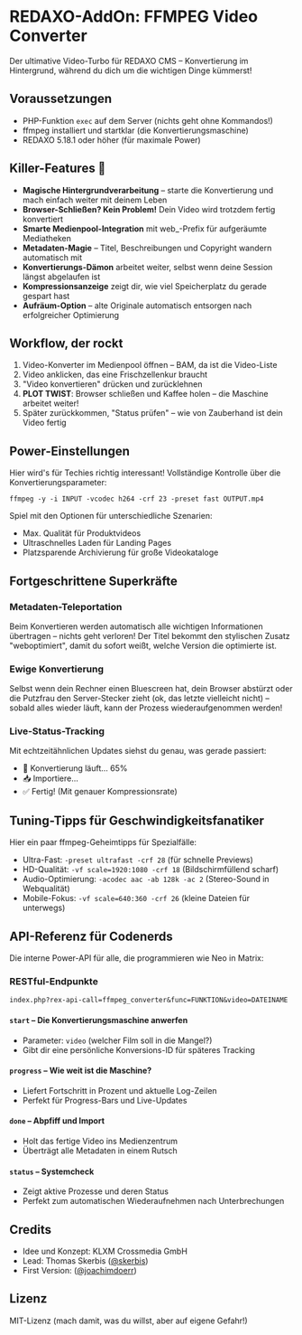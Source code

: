 # REDAXO-AddOn: FFMPEG Video Converter

Der ultimative Video-Turbo für REDAXO CMS – Konvertierung im Hintergrund, während du dich um die wichtigen Dinge kümmerst!

## Voraussetzungen

- PHP-Funktion `exec` auf dem Server (nichts geht ohne Kommandos!)
- ffmpeg installiert und startklar (die Konvertierungsmaschine)
- REDAXO 5.18.1 oder höher (für maximale Power)

## Killer-Features 🚀

- **Magische Hintergrundverarbeitung** – starte die Konvertierung und mach einfach weiter mit deinem Leben
- **Browser-Schließen? Kein Problem!** Dein Video wird trotzdem fertig konvertiert
- **Smarte Medienpool-Integration** mit web_-Prefix für aufgeräumte Mediatheken
- **Metadaten-Magie** – Titel, Beschreibungen und Copyright wandern automatisch mit
- **Konvertierungs-Dämon** arbeitet weiter, selbst wenn deine Session längst abgelaufen ist
- **Kompressionsanzeige** zeigt dir, wie viel Speicherplatz du gerade gespart hast
- **Aufräum-Option** – alte Originale automatisch entsorgen nach erfolgreicher Optimierung

## Workflow, der rockt

1. Video-Konverter im Medienpool öffnen – BAM, da ist die Video-Liste
2. Video anklicken, das eine Frischzellenkur braucht
3. "Video konvertieren" drücken und zurücklehnen
4. **PLOT TWIST**: Browser schließen und Kaffee holen – die Maschine arbeitet weiter!
5. Später zurückkommen, "Status prüfen" – wie von Zauberhand ist dein Video fertig

## Power-Einstellungen

Hier wird's für Techies richtig interessant! Vollständige Kontrolle über die Konvertierungsparameter:

```
ffmpeg -y -i INPUT -vcodec h264 -crf 23 -preset fast OUTPUT.mp4
```

Spiel mit den Optionen für unterschiedliche Szenarien:
- Max. Qualität für Produktvideos
- Ultraschnelles Laden für Landing Pages
- Platzsparende Archivierung für große Videokataloge

## Fortgeschrittene Superkräfte

### Metadaten-Teleportation

Beim Konvertieren werden automatisch alle wichtigen Informationen übertragen – nichts geht verloren! Der Titel bekommt den stylischen Zusatz "weboptimiert", damit du sofort weißt, welche Version die optimierte ist.

### Ewige Konvertierung

Selbst wenn dein Rechner einen Bluescreen hat, dein Browser abstürzt oder die Putzfrau den Server-Stecker zieht (ok, das letzte vielleicht nicht) – sobald alles wieder läuft, kann der Prozess wiederaufgenommen werden!

### Live-Status-Tracking

Mit echtzeitähnlichen Updates siehst du genau, was gerade passiert:
- 🔄 Konvertierung läuft... 65%
- 📥 Importiere...
- ✅ Fertig! (Mit genauer Kompressionsrate)

## Tuning-Tipps für Geschwindigkeitsfanatiker

Hier ein paar ffmpeg-Geheimtipps für Spezialfälle:

- Ultra-Fast: `-preset ultrafast -crf 28` (für schnelle Previews)
- HD-Qualität: `-vf scale=1920:1080 -crf 18` (Bildschirmfüllend scharf)
- Audio-Optimierung: `-acodec aac -ab 128k -ac 2` (Stereo-Sound in Webqualität)
- Mobile-Fokus: `-vf scale=640:360 -crf 26` (kleine Dateien für unterwegs)

## API-Referenz für Codenerds

Die interne Power-API für alle, die programmieren wie Neo in Matrix:

### RESTful-Endpunkte

```
index.php?rex-api-call=ffmpeg_converter&func=FUNKTION&video=DATEINAME
```

#### `start` – Die Konvertierungsmaschine anwerfen
- Parameter: `video` (welcher Film soll in die Mangel?)
- Gibt dir eine persönliche Konversions-ID für späteres Tracking

#### `progress` – Wie weit ist die Maschine?
- Liefert Fortschritt in Prozent und aktuelle Log-Zeilen
- Perfekt für Progress-Bars und Live-Updates

#### `done` – Abpfiff und Import
- Holt das fertige Video ins Medienzentrum
- Überträgt alle Metadaten in einem Rutsch

#### `status` – Systemcheck
- Zeigt aktive Prozesse und deren Status
- Perfekt zum automatischen Wiederaufnehmen nach Unterbrechungen

## Credits

- Idee und Konzept: KLXM Crossmedia GmbH
- Lead: Thomas Skerbis ([@skerbis](https://github.com/skerbis))
- First Version: ([@joachimdoerr](https://github.com/joachimdoerr))

## Lizenz
MIT-Lizenz (mach damit, was du willst, aber auf eigene Gefahr!)
